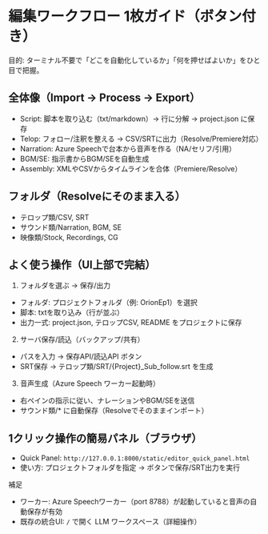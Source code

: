 # 編集ワークフロー 1枚ガイド（ボタン付き）

目的: ターミナル不要で「どこを自動化しているか」「何を押せばよいか」をひと目で把握。

## 全体像（Import → Process → Export）

- Script: 脚本を取り込む（txt/markdown）→ 行に分解 → project.json に保存
- Telop: フォロー/注釈を整える → CSV/SRTに出力（Resolve/Premiere対応）
- Narration: Azure Speechで台本から音声を作る（NA/セリフ/引用）
- BGM/SE: 指示書からBGM/SEを自動生成
- Assembly: XMLやCSVからタイムラインを合体（Premiere/Resolve）

## フォルダ（Resolveにそのまま入る）

- テロップ類/CSV, SRT
- サウンド類/Narration, BGM, SE
- 映像類/Stock, Recordings, CG

## よく使う操作（UI上部で完結）

1) フォルダを選ぶ → 保存/出力
- フォルダ: プロジェクトフォルダ（例: OrionEp1）を選択
- 脚本: txtを取り込み（行が並ぶ）
- 出力一式: project.json, テロップCSV, README をプロジェクトに保存

2) サーバ保存/読込（バックアップ/共有）
- パスを入力 → 保存API/読込API ボタン
- SRT保存 → テロップ類/SRT/{Project}_Sub_follow.srt を生成

3) 音声生成（Azure Speech ワーカー起動時）
- 右ペインの指示に従い、ナレーションやBGM/SEを送信
- サウンド類/* に自動保存（Resolveでそのままインポート）

## 1クリック操作の簡易パネル（ブラウザ）

- Quick Panel: `http://127.0.0.1:8000/static/editor_quick_panel.html`
- 使い方: プロジェクトフォルダを指定 → ボタンで保存/SRT出力を実行

補足
- ワーカー: Azure Speechワーカー（port 8788）が起動していると音声の自動保存が有効
- 既存の統合UI: `/` で開く LLM ワークスペース（詳細操作）
